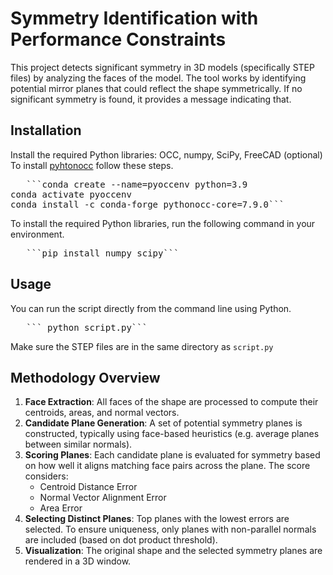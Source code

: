 # Symmetry Identification with Performance Constraints
This project detects significant symmetry in 3D models (specifically STEP files) by analyzing the faces of the model. The tool works by identifying potential mirror planes that could reflect the shape symmetrically. If no significant symmetry is found, it provides a message indicating that.

## Installation
Install the required Python libraries: OCC, numpy, SciPy, FreeCAD (optional)
To install [pyhtonocc](https://github.com/tpaviot/pythonocc-core) follow these steps.
<pre>
   ```conda create --name=pyoccenv python=3.9
conda activate pyoccenv
conda install -c conda-forge pythonocc-core=7.9.0```
</pre>

To install the required Python libraries, run the following command in your environment. 

<pre>
   ```pip install numpy scipy```
</pre>

## Usage
You can run the script directly from the command line using Python.
<pre>
   ``` python script.py```
</pre>

Make sure the STEP files are in the same directory as ``script.py``

## Methodology Overview
1. **Face Extraction**: All faces of the shape are processed to compute their centroids, areas, and normal vectors.
2. **Candidate Plane Generation**: A set of potential symmetry planes is constructed, typically using face-based heuristics (e.g. average planes between similar normals).
3. **Scoring Planes**: Each candidate plane is evaluated for symmetry based on how well it aligns matching face pairs across the plane. The score considers:
   - Centroid Distance Error
   - Normal Vector Alignment Error
   - Area Error
4. **Selecting Distinct Planes**: Top planes with the lowest errors are selected. To ensure uniqueness, only planes with non-parallel normals are included (based on dot product threshold).
5. **Visualization**: The original shape and the selected symmetry planes are rendered in a 3D window.

   

